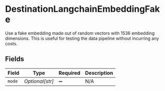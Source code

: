 # DestinationLangchainEmbeddingFake

Use a fake embedding made out of random vectors with 1536 embedding dimensions. This is useful for testing the data pipeline without incurring any costs.


## Fields

| Field              | Type               | Required           | Description        |
| ------------------ | ------------------ | ------------------ | ------------------ |
| `mode`             | *Optional[str]*    | :heavy_minus_sign: | N/A                |